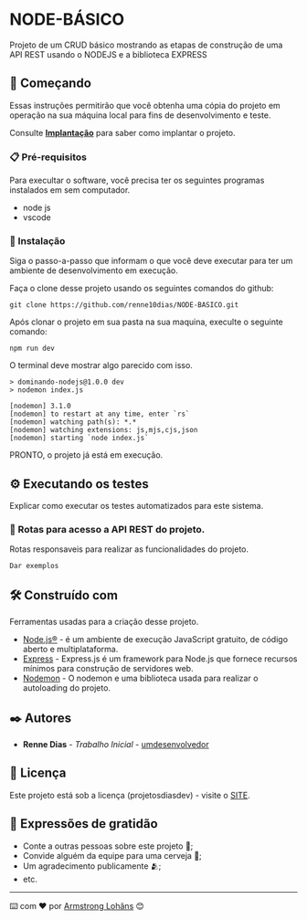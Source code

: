 # NODE-BÁSICO
Projeto de um CRUD básico mostrando as etapas de construção de uma API REST usando o NODEJS e a biblioteca EXPRESS

## 🚀 Começando

Essas instruções permitirão que você obtenha uma cópia do projeto em operação na sua máquina local para fins de desenvolvimento e teste.

Consulte **[Implantação](#-implanta%C3%A7%C3%A3o)** para saber como implantar o projeto.

### 📋 Pré-requisitos


Para execultar o software, você precisa ter os seguintes programas instalados em sem computador.
- node js
- vscode

### 🔧 Instalação

Siga o passo-a-passo que informam o que você deve executar para ter um ambiente de desenvolvimento em execução.

Faça o clone desse projeto usando os seguintes comandos do github:

```
git clone https://github.com/renne10dias/NODE-BASICO.git
```

Após clonar o projeto em sua pasta na sua maquina, execulte o seguinte comando:

```
npm run dev
```

O terminal deve mostrar algo parecido com isso.

```
> dominando-nodejs@1.0.0 dev
> nodemon index.js

[nodemon] 3.1.0
[nodemon] to restart at any time, enter `rs`  
[nodemon] watching path(s): *.*
[nodemon] watching extensions: js,mjs,cjs,json
[nodemon] starting `node index.js`
```
PRONTO, o projeto já está em execução.

## ⚙️ Executando os testes

Explicar como executar os testes automatizados para este sistema.

### 🔩 Rotas para acesso a API REST do projeto.

Rotas responsaveis para realizar as funcionalidades do projeto.

```
Dar exemplos
```

## 🛠️ Construído com

Ferramentas usadas para a criação desse projeto.

* [Node.js®](https://nodejs.org/en) - é um ambiente de execução JavaScript gratuito, de código aberto e multiplataforma.
* [Express](https://expressjs.com/) - Express.js é um framework para Node.js que fornece recursos mínimos para construção de servidores web.
* [Nodemon](https://expressjs.com/) - O nodemon e uma biblioteca usada para realizar o autoloading do projeto.

## ✒️ Autores


* **Renne Dias** - *Trabalho Inicial* - [umdesenvolvedor](https://github.com/linkParaPerfil)


## 📄 Licença

Este projeto está sob a licença (projetosdiasdev) - visite o [SITE](https://projetosdiasdev.com).

## 🎁 Expressões de gratidão

* Conte a outras pessoas sobre este projeto 📢;
* Convide alguém da equipe para uma cerveja 🍺;
* Um agradecimento publicamente 🫂;
* etc.


---
⌨️ com ❤️ por [Armstrong Lohãns](https://gist.github.com/lohhans) 😊
